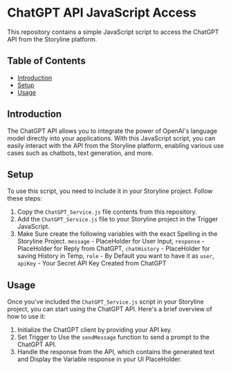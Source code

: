 # ChatGPT API JavaScript Access

This repository contains a simple JavaScript script to access the ChatGPT API from the Storyline platform.

## Table of Contents

- [Introduction](#introduction)
- [Setup](#setup)
- [Usage](#usage)

## Introduction

The ChatGPT API allows you to integrate the power of OpenAI's language model directly into your applications. With this JavaScript script, you can easily interact with the API from the Storyline platform, enabling various use cases such as chatbots, text generation, and more.

## Setup

To use this script, you need to include it in your Storyline project. Follow these steps:

1. Copy the `ChatGPT_Service.js` file contents from this repository.
2. Add the `ChatGPT_Service.js` file to your Storyline project in the Trigger JavaScript.
3. Make Sure create the following variables with the exact Spelling in the Storyline Project. 
   `message` - PlaceHolder for User Input,
   `response` - PlaceHolder for Reply from ChatGPT,
   `chatHistory` - PlaceHolder for saving History in Temp,
   `role` - By Default you want to have it as `user`,
   `apiKey` - Your Secret API Key Created from ChatGPT
## Usage

Once you've included the `ChatGPT_Service.js` script in your Storyline project, you can start using the ChatGPT API. Here's a brief overview of how to use it:

1. Initialize the ChatGPT client by providing your API key.
2. Set Trigger to Use the `sendMessage` function to send a prompt to the ChatGPT API.
3. Handle the response from the API, which contains the generated text and Display the Variable response in your UI PlaceHolder.
